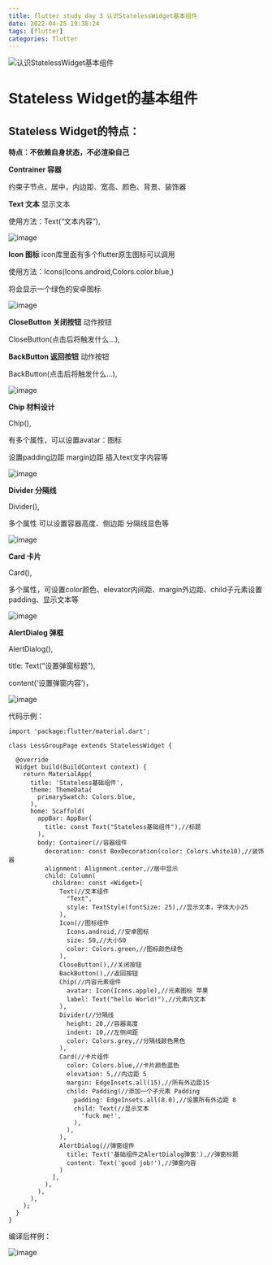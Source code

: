 ```yaml
---
title: flutter study day 3 认识StatelessWidget基本组件
date: 2022-04-25 19:38:24
tags: [flutter]
categories: flutter
---
```

![认识StatelessWidget基本组件](https://tva4.sinaimg.cn/large/0072Vf1pgy1foxkcpa9qqj31kw0w07sa.jpg)

Stateless Widget的基本组件
========================

Stateless Widget的特点：
---------------------
**特点：不依赖自身状态，不必渲染自己**

**Contrainer 容器**

约束子节点，居中，内边距、宽高、颜色、背景、装饰器

**Text 文本** 显示文本

使用方法：Text(“文本内容”),

![image](https://res.craft.do/user/full/95b613cb-a607-3458-0fba-b0ca77de5993/doc/252A0C58-AC05-42C0-B5C0-D63E1992C0D1/2798CF63-4C43-443C-B013-792DA7DE14F4_2/nSAJMHtokxoXfG7hlqwxHyOJI8MhcnUKpMdiHM9gzewz/Image.png)

**Icon 图标** icon库里面有多个flutter原生图标可以调用

使用方法：Icons(Icons.android,Colors.color.blue,)

将会显示一个绿色的安卓图标

![image](https://res.craft.do/user/full/95b613cb-a607-3458-0fba-b0ca77de5993/doc/252A0C58-AC05-42C0-B5C0-D63E1992C0D1/471CDCE8-0AD0-46EF-A5AB-C688D1F384AB_2/qpaQYGNARNK0PBtFXNix4UT4Rlyp0bT1WZuiMv9VwCsz/Image.png)

**CloseButton 关闭按钮** 动作按钮

CloseButton(点击后将触发什么…),

**BackButton 返回按钮** 动作按钮

BackButton(点击后将触发什么…),

![image](https://res.craft.do/user/full/95b613cb-a607-3458-0fba-b0ca77de5993/doc/252A0C58-AC05-42C0-B5C0-D63E1992C0D1/9897418F-2DAF-43C0-8B12-CDA5EF7F52DD_2/OhpQFdsX7n83TtHGYmwrxSswnNJr4KO7xbx4yEj7M8Az/Image.png)

**Chip 材料设计**

Chip(),

有多个属性，可以设置avatar：图标

设置padding边距 margin边距 插入text文字内容等

![image](https://res.craft.do/user/full/95b613cb-a607-3458-0fba-b0ca77de5993/doc/252A0C58-AC05-42C0-B5C0-D63E1992C0D1/F8EBB7BB-A486-47CE-851F-FDCDE3540297_2/wZUawMCyY6yPN3ZYqViGpdlbtrvxFWdJoKG5n7H8XB4z/Image.png)

**Divider 分隔线**

Divider(),

多个属性 可以设置容器高度、侧边距 分隔线显色等

![image](https://res.craft.do/user/full/95b613cb-a607-3458-0fba-b0ca77de5993/doc/252A0C58-AC05-42C0-B5C0-D63E1992C0D1/4ED58CF5-842F-4F6B-8DE7-180E90B0D3B5_2/AuL1Ib3PGO41xxGBB7p7BzMMQMDfvRv05r4gwIimMN4z/Image.png)

**Card 卡片**

Card(),

多个属性，可设置color颜色、elevator内间距、margin外边距、child子元素设置padding、显示文本等

![image](https://res.craft.do/user/full/95b613cb-a607-3458-0fba-b0ca77de5993/doc/252A0C58-AC05-42C0-B5C0-D63E1992C0D1/E911BD5B-B48C-49CC-97A1-01197E7544EF_2/gJ9TXuaxoxhw6IuIlblUgprJyUmIlddZhdi2NtoCcmUz/Image.png)

**AlertDialog 弹框**

AlertDialog(),

title: Text(“设置弹窗标题”),

content(‘设置弹窗内容’)，

![image](https://res.craft.do/user/full/95b613cb-a607-3458-0fba-b0ca77de5993/doc/252A0C58-AC05-42C0-B5C0-D63E1992C0D1/4BB0FF3A-5E98-4275-B0B9-169EB71E64D9_2/4uFhNQKJlkZIGAqz3LeBARhjlyTIpy0Q9kmJugIbbTwz/Image.png)

代码示例：

```other
import 'package:flutter/material.dart';

class LessGroupPage extends StatelessWidget {

  @override
  Widget build(BuildContext context) {
    return MaterialApp(
      title: 'Stateless基础组件',
      theme: ThemeData(
        primarySwatch: Colors.blue,
      ),
      home: Scaffold(
        appBar: AppBar(
          title: const Text("Stateless基础组件"),//标题
        ),
        body: Container(//容器组件
          decoration: const BoxDecoration(color: Colors.white10),//装饰器
          alignment: Alignment.center,//居中显示
          child: Column(
            children: const <Widget>[
              Text(//文本组件
                "Text",
                style: TextStyle(fontSize: 25),//显示文本，字体大小25
              ),
              Icon(//图标组件
                Icons.android,//安卓图标
                size: 50,//大小50
                color: Colors.green,//图标颜色绿色
              ),
              CloseButton(),//关闭按钮
              BackButton(),//返回按钮
              Chip(//内容元素组件
                avatar: Icon(Icons.apple),//元素图标 苹果
                label: Text("hello World!"),//元素内文本
              ),
              Divider(//分隔线
                height: 20,//容器高度
                indent: 10,//左侧间距
                color: Colors.grey,//分隔线颜色黑色
              ),
              Card(//卡片组件
                color: Colors.blue,//卡片颜色蓝色
                elevation: 5,//内边距 5
                margin: EdgeInsets.all(15),//所有外边距15
                child: Padding(//添加一个子元素 Padding
                  padding: EdgeInsets.all(8.0),//设置所有外边距 8
                  child: Text(//显示文本
                    'fuck me!',
                  ),
                ),
              ),
              AlertDialog(//弹窗组件
                title: Text('基础组件之AlertDialog弹窗'),//弹窗标题
                content: Text('good job!'),//弹窗内容
              )
            ],
          ),
        ),
      ),
    );
  }
}

```


编译后样例：

![image](https://res.craft.do/user/full/95b613cb-a607-3458-0fba-b0ca77de5993/doc/252A0C58-AC05-42C0-B5C0-D63E1992C0D1/FC300307-A7C5-4D64-9B03-4B10FECFC65D_2/iarHFJUEsVz9DHNlwfYxb1q4ivbVAiqx4qUjXmzrMokz/Image.png)
